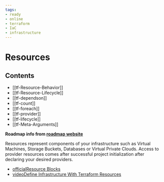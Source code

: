 ```yaml
---
tags:
- ready
- online
- terraform
- IaC
- infrastructure
---
```


# Resources

## Contents

- [[tf-Resource-Behavior]]
- [[tf-Resource-Lifecycle]]
- [[tf-dependson]]
- [[tf-count]]
- [[tf-foreach]]
- [[tf-provider]]
- [[tf-lifecycle]]
- [[tf-Meta-Arguments]]

__Roadmap info from [roadmap website](https://roadmap.sh/terraform/resources@AY7_xUeCl6ilqZzg1YFoP)__

Resources represent components of your infrastructure such as Virtual Machines, Storage Buckets, Databases or Virtual Private Clouds. Access to provider resources comes after successful project initialization after declaring your desired providers.

- [officialResource Blocks](https://developer.hashicorp.com/terraform/language/resources/syntax)
- [videoDefine Infrastructure With Terraform Resources](https://developer.hashicorp.com/terraform/tutorials/configuration-language/resource)
